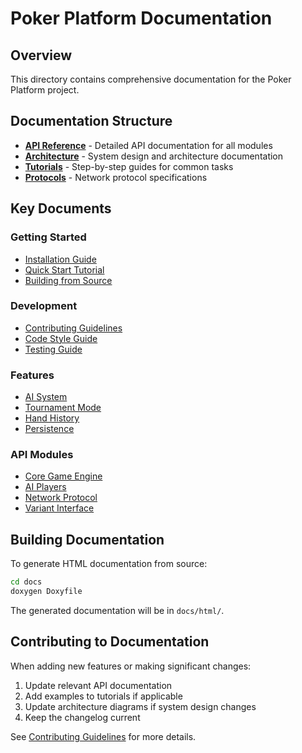 # Poker Platform Documentation

## Overview

This directory contains comprehensive documentation for the Poker Platform project.

## Documentation Structure

- **[API Reference](api/)** - Detailed API documentation for all modules
- **[Architecture](architecture/)** - System design and architecture documentation
- **[Tutorials](tutorials/)** - Step-by-step guides for common tasks
- **[Protocols](protocols/)** - Network protocol specifications

## Key Documents

### Getting Started
- [Installation Guide](installation.md)
- [Quick Start Tutorial](tutorials/quickstart.md)
- [Building from Source](building.md)

### Development
- [Contributing Guidelines](../CONTRIBUTING.md)
- [Code Style Guide](style-guide.md)
- [Testing Guide](testing.md)

### Features
- [AI System](features/ai-system.md)
- [Tournament Mode](features/tournaments.md)
- [Hand History](features/hand-history.md)
- [Persistence](features/persistence.md)

### API Modules
- [Core Game Engine](api/game-engine.md)
- [AI Players](api/ai-players.md)
- [Network Protocol](api/network.md)
- [Variant Interface](api/variants.md)

## Building Documentation

To generate HTML documentation from source:

```bash
cd docs
doxygen Doxyfile
```

The generated documentation will be in `docs/html/`.

## Contributing to Documentation

When adding new features or making significant changes:

1. Update relevant API documentation
2. Add examples to tutorials if applicable
3. Update architecture diagrams if system design changes
4. Keep the changelog current

See [Contributing Guidelines](../CONTRIBUTING.md) for more details.